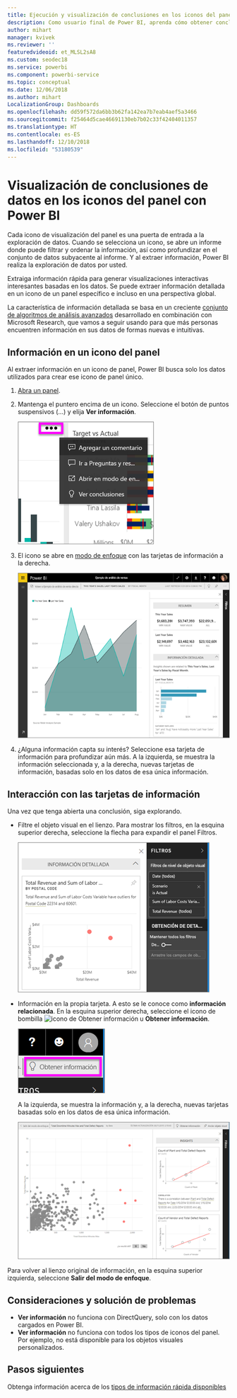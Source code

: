 ```yaml
---
title: Ejecución y visualización de conclusiones en los iconos del panel
description: Como usuario final de Power BI, aprenda cómo obtener conclusiones sobre los iconos del panel.
author: mihart
manager: kvivek
ms.reviewer: ''
featuredvideoid: et_MLSL2sA8
ms.custom: seodec18
ms.service: powerbi
ms.component: powerbi-service
ms.topic: conceptual
ms.date: 12/06/2018
ms.author: mihart
LocalizationGroup: Dashboards
ms.openlocfilehash: dd59f572da6bb3b62fa142ea7b7eab4aef5a3466
ms.sourcegitcommit: f25464d5cae46691130eb7b02c33f42404011357
ms.translationtype: HT
ms.contentlocale: es-ES
ms.lasthandoff: 12/10/2018
ms.locfileid: "53180539"
---
```

# <a name="view-data-insights-on-dashboard-tiles-with-power-bi"></a>Visualización de conclusiones de datos en los iconos del panel con Power BI
Cada icono de visualización del panel es una puerta de entrada a la exploración de datos. Cuando se selecciona un icono, se abre un informe donde puede filtrar y ordenar la información, así como profundizar en el conjunto de datos subyacente al informe. Y al extraer información, Power BI realiza la exploración de datos por usted.

Extraiga información rápida para generar visualizaciones interactivas interesantes basadas en los datos. Se puede extraer información detallada en un icono de un panel específico e incluso en una perspectiva global.

La característica de información detallada se basa en un creciente [conjunto de algoritmos de análisis avanzados](end-user-insight-types.md) desarrollado en combinación con Microsoft Research, que vamos a seguir usando para que más personas encuentren información en sus datos de formas nuevas e intuitivas.

## <a name="run-insights-on-a-dashboard-tile"></a>Información en un icono del panel
Al extraer información en un icono de panel, Power BI busca solo los datos utilizados para crear ese icono de panel único. 

1. [Abra un panel](end-user-dashboards.md).
2. Mantenga el puntero encima de un icono. Seleccione el botón de puntos suspensivos (...) y elija **Ver información**. 

    ![modo del menú de puntos suspensivos](./media/end-user-insights/power-bi-hover.png)


3. El icono se abre en [modo de enfoque](end-user-focus.md) con las tarjetas de información a la derecha.    
   
    ![Modo de enfoque](./media/end-user-insights/pbi-insights-tile.png)    
4. ¿Alguna información capta su interés? Seleccione esa tarjeta de información para profundizar aún más. A la izquierda, se muestra la información seleccionada y, a la derecha, nuevas tarjetas de información, basadas solo en los datos de esa única información.    

 ## <a name="interact-with-the-insight-cards"></a>Interacción con las tarjetas de información
Una vez que tenga abierta una conclusión, siga explorando.

   * Filtre el objeto visual en el lienzo.  Para mostrar los filtros, en la esquina superior derecha, seleccione la flecha para expandir el panel Filtros.

     ![Información y menú Filtros expandido](./media/end-user-insights/power-bi-insights-on-insights.png)
   
   * Información en la propia tarjeta. A esto se le conoce como **información relacionada**. En la esquina superior derecha, seleccione el icono de bombilla ![icono de Obtener información](./media/end-user-insights/power-bi-bulb-icon.png) u **Obtener información**.
     
     ![Barra de menús con el icono de Obtener información](./media/end-user-insights/power-bi-autoinsights-tile.png)
     
     A la izquierda, se muestra la información y, a la derecha, nuevas tarjetas basadas solo en los datos de esa única información.
     
     ![Información sobre información](./media/end-user-insights/power-bi-insights-on-insights-new.png)

Para volver al lienzo original de información, en la esquina superior izquierda, seleccione **Salir del modo de enfoque**.

## <a name="considerations-and-troubleshooting"></a>Consideraciones y solución de problemas
- **Ver información** no funciona con DirectQuery, solo con los datos cargados en Power BI.
- **Ver información** no funciona con todos los tipos de iconos del panel. Por ejemplo, no está disponible para los objetos visuales personalizados.<!--[custom visuals](end-user-custom-visuals.md)-->


## <a name="next-steps"></a>Pasos siguientes
Obtenga información acerca de los [tipos de información rápida disponibles](end-user-insight-types.md)

